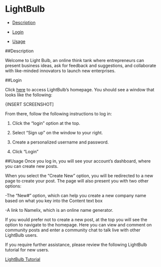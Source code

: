 # LightBulb
- [Description](#description)

- [Login](#Login)

- [Usage](#usage)

##Description

Welcome to Light Bulb, an online think tank where entrepreneurs can present business ideas, ask for feedback and suggestions, and collaborate with like-minded innovators to launch new enterprises.

##Login

Click [here](https://desolate-harbor-35577.herokuapp.com/) to access LightBulb’s homepage. You should see a window that looks like the following:

{INSERT SCREENSHOT]

From there, follow the following instructions to log in:

1. Click the “login” option at the top.
 
2. Select “Sign up” on the window to your right.
 
3. Create a personalized username and password.
 
4. Click “Login”

##Usage
Once you log in, you will see your account’s dashboard, where you can create new posts.

When you select the “Create New” option, you will be redirected to a new page to create your post. The page will also present you with two other options:

-The “New#” option, which can help you create a new company name based on what you key into the Content text box

-A link to Namelix, which is an online name generator.

If you would prefer not to create a new post, at the top you will see the option to navigate to the homepage. Here you can view and comment on community posts and enter a community chat to talk live with other LightBulb users.

If you require further assistance, please review the following LightBulb tutorial for new users.


[LightBulb Tutorial](https://drive.google.com/file/d/1Y7c4otvcCveAKAUCvfX8Vv3VE46qFEm8/view)



